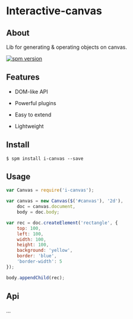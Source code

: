 Interactive-canvas
==================

## About

Lib for generating \& operating objects on canvas.

[![spm version](http://spmjs.io/badge/i-canvas)](http://spmjs.io/package/i-canvas)

## Features

* DOM-like API

* Powerful plugins

* Easy to extend

* Lightweight


## Install

```
$ spm install i-canvas --save
```

## Usage

```js
var Canvas = require('i-canvas');

var canvas = new Canvas($('#canvas'), '2d'),
	doc = canvas.document,
	body = doc.body;

var rec = doc.createElement('rectangle', {
	top: 100,
	left: 100,
	width: 100,
	height: 100,
	background: 'yellow',
	border: 'blue',
	'border-width': 5
});

body.appendChild(rec);
```

## Api

...
